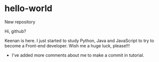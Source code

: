 # hello-world
New repository

Hi, github?

Keenan is here.
I just started to study Python, Java and JavaScript to try to become a Front-end developer.
Wish me a huge luck, please!!!

- I've added more comments about me to make a commit in tutorial.

